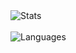 <picture>
  <source media="(prefers-color-scheme: dark)" srcset="https://github-readme-stats-tawny-theta-96.vercel.app/api?username=henryli17&show_icons=true&count_private=true&theme=midnight-purple">
  <source media="(prefers-color-scheme: light)" srcset="https://github-readme-stats-tawny-theta-96.vercel.app/api?username=henryli17&show_icons=true&count_private=true&theme=graywhite">
  <img alt="Stats">
</picture>

<br>
<br>

<picture>
  <source media="(prefers-color-scheme: dark)" srcset="https://github-readme-stats-tawny-theta-96.vercel.app/api/top-langs/?username=henryli17&theme=midnight-purple&layout=compact&exclude_repo=repo%2CNEA%2Chenryli17.github.io&langs_count=6&hide=css%2Cmakefile%2Capplescript%2Cshell%2Chack%2Cdockerfile%2Chtml">
  <source media="(prefers-color-scheme: light)" srcset="https://github-readme-stats-tawny-theta-96.vercel.app/api/top-langs/?username=henryli17&theme=graywhite&layout=compact&exclude_repo=repo%2CNEA%2Chenryli17.github.io&langs_count=6&hide=css%2Cmakefile%2Capplescript%2Cshell%2Chack%2Cdockerfile%2Chtml">
  <img alt="Languages">
</picture>
